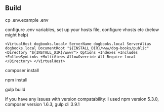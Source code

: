 ## Build
cp .env.example .env

configure .env variables, set up your hosts file, configure vhosts etc (below might help)

`<VirtualHost dogbooks.local>
  ServerName dogbooks.local
  ServerAlias dogbooks.local
  DocumentRoot "${INSTALL_DIR}/www/dog-books/public"
  <Directory "${INSTALL_DIR}/www/">
    Options +Indexes +Includes +FollowSymLinks +MultiViews
    AllowOverride All
    Require local
  </Directory>
</VirtualHost>`


composer install

npm install

gulp build

If you have any issues with version compatability:
I used npm version 5.3.0, composer version 1.6.3, gulp cli 3.9.1
